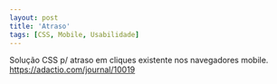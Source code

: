 ```yaml
---
layout: post
title: 'Atraso'
tags: [CSS, Mobile, Usabilidade]
---
```


Solução CSS p/ atraso em cliques existente nos navegadores mobile.<br>
<https://adactio.com/journal/10019>
